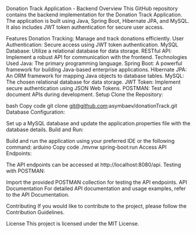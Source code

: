 Donation Track Application - Backend
Overview
This GitHub repository contains the backend implementation for the Donation Track Application. The application is built using Java, Spring Boot, Hibernate JPA, and MySQL. It also includes JWT token authentication for secure user access.

Features
Donation Tracking: Manage and track donations efficiently.
User Authentication: Secure access using JWT token authentication.
MySQL Database: Utilize a relational database for data storage.
RESTful API: Implement a robust API for communication with the frontend.
Technologies Used
Java: The primary programming language.
Spring Boot: A powerful framework for building Java-based enterprise applications.
Hibernate JPA: An ORM framework for mapping Java objects to database tables.
MySQL: The chosen relational database for data storage.
JWT Token: Implement secure authentication using JSON Web Tokens.
POSTMAN: Test and document APIs during development.
Setup
Clone the Repository:

bash
Copy code
git clone git@github.com:asymbaev/donationTrack.git
Database Configuration:

Set up a MySQL database and update the application.properties file with the database details.
Build and Run:

Build and run the application using your preferred IDE or the following command:
arduino
Copy code
./mvnw spring-boot:run
Access API Endpoints:

The API endpoints can be accessed at http://localhost:8080/api.
Testing with POSTMAN:

Import the provided POSTMAN collection for testing the API endpoints.
API Documentation
For detailed API documentation and usage examples, refer to the API Documentation.

Contributing
If you would like to contribute to the project, please follow the Contribution Guidelines.

License
This project is licensed under the MIT License.
